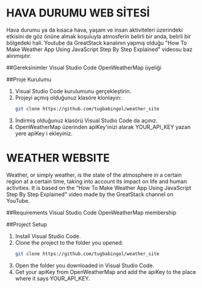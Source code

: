 # HAVA DURUMU WEB SİTESİ
Hava durumu ya da kısaca hava, yaşam ve insan aktiviteleri üzerindeki etkisini de göz önüne almak koşuluyla atmosferin belirli bir anda, belirli bir bölgedeki hali.
Youtube da GreatStack kanalının yapmış olduğu "How To Make Weather App Using JavaScript Step By Step Explained" videosu baz alınmışıtır.

##Gereksinimler
Visual Studio Code
OpenWeatherMap üyeliği

##Proje Kurulumu
1. Visual Studio Code kurulumunu gerçekleştirin.
2. Projeyi açmış olduğunuz klasöre klonlayın:
   ```sh
   git clone https://github.com/tugbabingol/weather_site
   ```
3. İndirmiş olduğunuz klasörü Visual Studio Code da açınız.
4. OpenWeatherMap üzerinden apiKey'inizi alarak YOUR_API_KEY yazan yere apiKey i ekleyiniz.

# WEATHER WEBSITE
Weather, or simply weather, is the state of the atmosphere in a certain region at a certain time, taking into account its impact on life and human activities.
It is based on the "How To Make Weather App Using JavaScript Step By Step Explained" video made by the GreatStack channel on YouTube.

##Requirements
Visual Studio Code
OpenWeatherMap membership

##Project Setup
1. Install Visual Studio Code.
2. Clone the project to the folder you opened:
    ```sh
    git clone https://github.com/tugbabingol/weather_site
    ```
3. Open the folder you downloaded in Visual Studio Code.
4. Get your apiKey from OpenWeatherMap and add the apiKey to the place where it says YOUR_API_KEY.
